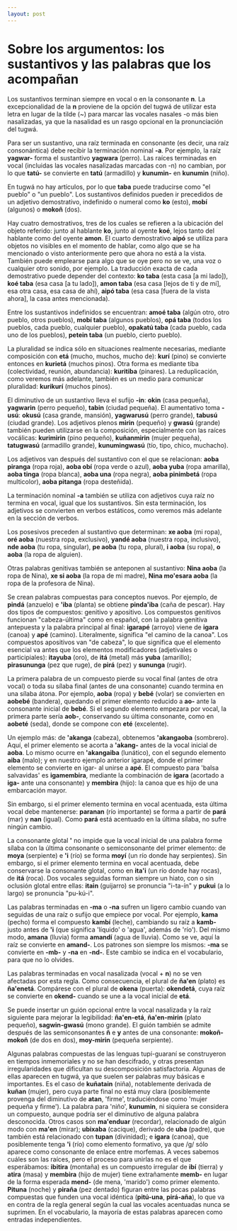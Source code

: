 ```yaml
---
layout: post
---
```


# Sobre los argumentos: los sustantivos y las palabras que los acompañan 

Los sustantivos terminan siempre en vocal o en la consonante **n**. La excepcionalidad de la **n** proviene de la opción del tugwá de utilizar esta letra en lugar de la tilde (~) para marcar las vocales nasales -o más bien nasalizadas, ya que la nasalidad es un rasgo opcional en la pronunciación del tugwá.

Para ser un sustantivo, una raíz terminada en consonante (es decir, una raíz consonántica) debe recibir la terminación nominal **-a**. Por ejemplo, la raíz **yagwar-** forma el sustantivo **yagwara** (perro). Las raíces terminadas en vocal (incluidas las vocales nasalizadas marcadas con -n) no cambian, por lo que **tatú-** se convierte en **tatú** (armadillo) y **kunumin-** en **kunumin** (niño).

En tugwá no hay artículos, por lo que **taba** puede traducirse como "el pueblo" o "un pueblo". Los sustantivos definidos pueden ir precedidos de un adjetivo demostrativo, indefinido o numeral como **ko** (esto), **mobí** (algunos) o **mokoñ** (dos).

Hay cuatro demostrativos, tres de los cuales se refieren a la ubicación del objeto referido: junto al hablante **ko**, junto al oyente **koé**, lejos tanto del hablante como del oyente **amon**. El cuarto demostrativo **aipó** se utiliza para objetos no visibles en el momento de hablar, como algo que se ha mencionado o visto anteriormente pero que ahora no está a la vista. También puede emplearse para algo que se oye pero no se ve, una voz o cualquier otro sonido, por ejemplo. La traducción exacta de cada demostrativo puede depender del contexto: **ko taba** (esta casa [a mi lado]), **koé taba** (esa casa [a tu lado]), **amon taba** (esa casa [lejos de ti y de mí], esa otra casa, esa casa de ahí), **aipó taba** (esa casa [fuera de la vista ahora], la casa antes mencionada). 

Entre los sustantivos indefinidos se encuentran: **amoé taba** (algún otro, otro pueblo, otros pueblos), **mobí taba** (algunos pueblos), **opá taba** (todos los pueblos, cada pueblo, cualquier pueblo), **opakatú taba** (cada pueblo, cada uno de los pueblos), **petein taba** (un pueblo, cierto pueblo).

La pluralidad se indica sólo en situaciones realmente necesarias, mediante composición con **etá** (mucho, muchos, mucho de): **kurí** (pino) se convierte entonces en **kurietá** (muchos pinos). Otra forma es mediante tiba (colectividad, reunión, abundancia): **kuritiba** (pinares). La reduplicación, como veremos más adelante, también es un medio para comunicar pluralidad: **kurikurí** (muchos pinos).

El diminutivo de un sustantivo lleva el sufijo **-in**: **okin** (casa pequeña), **yagwarin** (perro pequeño), **tabin** (ciudad pequeña). El aumentativo toma **-usú**: **okusú** (casa grande, mansión), **yagwarusú** (perro grande), **tabusú** (ciudad grande). Los adjetivos plenos **mirin** (pequeño) y **gwasú** (grande) también pueden utilizarse en la composición, especialmente con las raíces vocálicas: **kurimirin** (pino pequeño), **kuñanmirin** (mujer pequeña), **tatugwasú** (armadillo grande), **kunumingwasú** (tío, tipo, chico, muchacho).

Los adjetivos van después del sustantivo con el que se relacionan: **aoba piranga** (ropa roja), **aoba obí** (ropa verde o azul), **aoba yuba** (ropa amarilla), **aoba tinga** (ropa blanca), **aoba una** (ropa negra), **aoba pinimbetá** (ropa multicolor), **aoba pitanga** (ropa desteñida).

La terminación nominal **-a** también se utiliza con adjetivos cuya raíz no termina en vocal, igual que los sustantivos. Sin esta terminación, los adjetivos se convierten en verbos estáticos, como veremos más adelante en la sección de verbos.

Los posesivos preceden al sustantivo que determinan: **xe aoba** (mi ropa), **oré aoba** (nuestra ropa, exclusivo), **yandé aoba** (nuestra ropa, inclusivo), **nde aoba** (tu ropa, singular), **pe aoba** (tu ropa, plural), **i aoba** (su ropa), **o aoba** (la ropa de alguien).

Otras palabras genitivas también se anteponen al sustantivo: **Nina aoba** (la ropa de Nina), **xe si aoba** (la ropa de mi madre), **Nina mo'esara aoba** (la ropa de la profesora de Nina).

Se crean palabras compuestas para conceptos nuevos. Por ejemplo, de **pindá** (anzuelo) e **'iba** (planta) se obtiene **pinda'iba** (caña de pescar). Hay dos tipos de compuestos: genitivo y apositivo. Los compuestos genitivos funcionan "cabeza-última" como en español, con la palabra genitiva antepuesta y la palabra principal al final: **igarapé** (arroyo) viene de **igara** (canoa) y **apé** (camino). Literalmente, significa "el camino de la canoa". Los compuestos apositivos van "de cabeza", lo que significa que el elemento esencial va antes que los elementos modificadores (adjetivales o participiales): **itayuba** (oro), de **itá** (metal) más **yuba** (amarillo); **pirasununga** (pez que ruge), de **pirá** (pez) y **sununga** (rugir).

La primera palabra de un compuesto pierde su vocal final (antes de otra vocal) o toda su sílaba final (antes de una consonante) cuando termina en una sílaba átona. Por ejemplo, **aoba** (ropa) y **bebé** (volar) se convierten en **aobebé** (bandera), quedando el primer elemento reducido a **ao-** ante la consonante inicial de **bebé**. Si el segundo elemento empezara por vocal, la primera parte sería **aob-**, conservando su última consonante, como en **aobeté** (seda), donde se compone con **eté** (excelente).

Un ejemplo más: de **'akanga** (cabeza), obtenemos **'akangaoba** (sombrero). Aquí, el primer elemento se acorta a **'akang-** antes de la vocal inicial de **aoba**. Lo mismo ocurre en **'akangaiba** (lunático), con el segundo elemento **aiba** (malo); y en nuestro ejemplo anterior igarapé, donde el primer elemento se convierte en igar- al unirse a **apé**. El compuesto para 'balsa salvavidas' es **igamembira**, mediante la combinación de **igara** (acortado a **iga-** ante una consonante) y **membira** (hijo): la canoa que es hijo de una embarcación mayor.

Sin embargo, si el primer elemento termina en vocal acentuada, esta última vocal debe mantenerse: **paranan** (río importante) se forma a partir de **pará** (mar) y **nan** (igual). Como **pará** está acentuado en la última sílaba, no sufre ningún cambio.

La consonante glotal **'** no impide que la vocal inicial de una palabra forme sílaba con la última consonante o semiconsonante del primer elemento: de **moya** (serpiente) e **'i** (río) se forma **moyí** (un río donde hay serpientes). Sin embargo, si el primer elemento termina en vocal acentuada, debe conservarse la consonante glotal, como en **ita'i** (un río donde hay rocas), de **itá** (roca). Dos vocales seguidas forman siempre un hiato, con o sin oclusión glotal entre ellas: **itain** (guijarro) se pronuncia "i-ta-ín" y **pukui** (a lo largo) se pronuncia "pu-kú-i".

Las palabras terminadas en **-ma** o **-na** sufren un ligero cambio cuando van seguidas de una raíz o sufijo que empiece por vocal. Por ejemplo, **kama** (pecho) forma el compuesto **kambí** (leche), cambiando su raíz a **kamb-** justo antes de **'i** (que significa 'líquido' o 'agua', además de 'río'). Del mismo modo, **amana** (lluvia) forma **amandí** (agua de lluvia). Como se ve, aquí la raíz se convierte en **amand-**. Los patrones son siempre los mismos: **-ma** se convierte en **-mb-** y **-na** en **-nd-**. Este cambio se indica en el vocabulario, para que no lo olvides.

Las palabras terminadas en vocal nasalizada (vocal + **n**) no se ven afectadas por esta regla. Como consecuencia, el plural de **ña'en** (plato) es **ña'enetá**. Compárese con el plural de **okena** (puerta): **okendetá**, cuya raíz se convierte en **okend-** cuando se une a la vocal inicial de **etá**. 

Se puede insertar un guión opcional entre la vocal nasalizada y la raíz siguiente para mejorar la legibilidad: **ña'en-etá**, **ña'en-mirin** (plato pequeño), **sagwin-gwasú** (mono grande). El guión también se admite después de las semiconsonantes **ñ** e **y** antes de una consonante: **mokoñ-mokoñ** (de dos en dos), **moy-mirin** (pequeña serpiente).

Algunas palabras compuestas de las lenguas tupí-guaraní se construyeron en tiempos inmemoriales y no se han descifrado, y otras presentan irregularidades que dificultan su descomposición satisfactoria. Algunas de ellas aparecen en tugwá, ya que suelen ser palabras muy básicas e importantes. Es el caso de **kuñatain** (niña), notablemente derivada de **kuñan** (mujer), pero cuya parte final no está muy clara (posiblemente provenga del diminutivo de **atan**, 'firme', traduciéndose como 'mujer pequeña y firme'). La palabra para 'niño', **kunumin**, ni siquiera se considera un compuesto, aunque podría ser el diminutivo de alguna palabra desconocida. Otros casos son **ma'enduar** (recordar), relacionado de algún modo con **ma'en** (mirar); **ubixaba** (cacique), derivado de **uba** (padre), que también está relacionado con **tupan** (divinidad); e **igara** (canoa), que posiblemente tenga **'i** (río) como elemento formativo, ya que /ɡ/ sólo aparece como consonante de enlace entre morfemas. A veces sabemos cuáles son las raíces, pero el proceso para unirlas no es el que esperábamos: **ibitira** (montaña) es un compuesto irregular de **ibí** (tierra) y **atira** (masa) y **membira** (hijo de mujer) tiene extrañamente **memb-** en lugar de la forma esperada **mend-** (de mena, 'marido') como primer elemento. **Pituna** (noche) y **piraña** (pez dentado) figuran entre las pocas palabras compuestas que funden una vocal idéntica (**pitú-una**, **pirá-aña**), lo que va en contra de la regla general según la cual las vocales acentuadas nunca se suprimen. En el vocabulario, la mayoría de estas palabras aparecen como entradas independientes.
